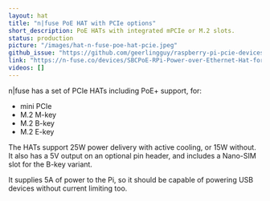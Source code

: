 ```yaml
---
layout: hat
title: "n|fuse PoE HAT with PCIe options"
short_description: PoE HATs with integrated mPCIe or M.2 slots.
status: production
picture: "/images/hat-n-fuse-poe-hat-pcie.jpeg"
github_issue: "https://github.com/geerlingguy/raspberry-pi-pcie-devices/issues/625"
link: "https://n-fuse.co/devices/SBCPoE-RPi-Power-over-Ethernet-Hat-for-Raspberry-Pi-5-with-mPCIe-Slot-m2-slot.html"
videos: []
---
```

n\|fuse has a set of PCIe HATs including PoE+ support, for:

  - mini PCIe
  - M.2 M-key
  - M.2 B-key
  - M.2 E-key

The HATs support 25W power delivery with active cooling, or 15W without. It also has a 5V output on an optional pin header, and includes a Nano-SIM slot for the B-key variant.

It supplies 5A of power to the Pi, so it should be capable of powering USB devices without current limiting too.
